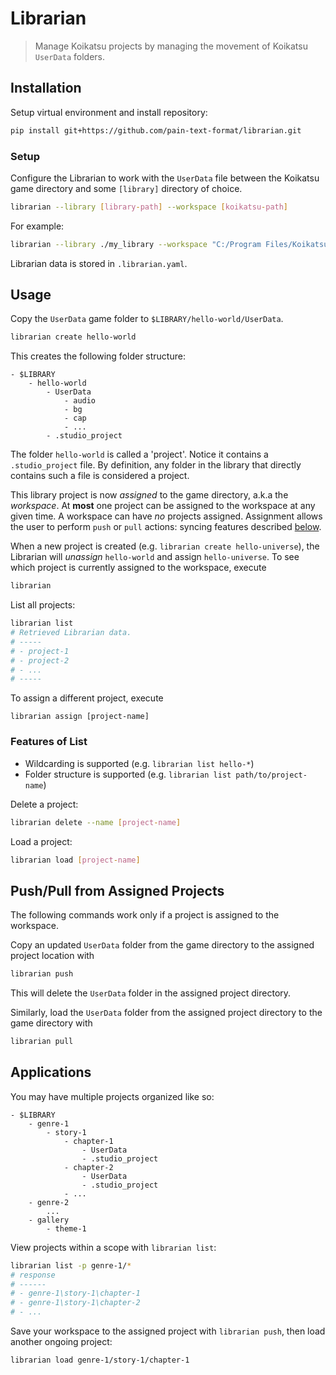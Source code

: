 # Librarian

> Manage Koikatsu projects by managing the movement of Koikatsu `UserData` folders.

## Installation

Setup virtual environment and install repository:
```bash
pip install git+https://github.com/pain-text-format/librarian.git
```

### Setup
Configure the Librarian to work with the `UserData` file between the Koikatsu game directory and some `[library]` directory of choice.

```bash
librarian --library [library-path] --workspace [koikatsu-path]
```
For example:
```bash
librarian --library ./my_library --workspace "C:/Program Files/Koikatsu Party"
```
Librarian data is stored in `.librarian.yaml`.

## Usage
Copy the `UserData` game folder to `$LIBRARY/hello-world/UserData`.
```bash
librarian create hello-world
```
This creates the following folder structure:
```
- $LIBRARY
    - hello-world
        - UserData
            - audio
            - bg
            - cap
            - ...
        - .studio_project
```
The folder `hello-world` is called a 'project'. Notice it contains a `.studio_project` file. By definition, any folder in the library that directly contains such a file is considered a project.

This library project is now *assigned* to the game directory, a.k.a the *workspace*. At **most** one project can be assigned to the workspace at any given time. A workspace can have *no* projects assigned. Assignment allows the user to perform `push` or `pull` actions: syncing features described [below](#pushpull-from-assigned-projects).

When a new project is created (e.g. `librarian create hello-universe`), the Librarian will *unassign* `hello-world` and assign `hello-universe`. To see which project is currently assigned to the workspace, execute
```bash
librarian
```
List all projects:
```bash
librarian list
# Retrieved Librarian data.
# -----
# - project-1
# - project-2
# - ...
# -----
```
To assign a different project, execute
```
librarian assign [project-name]
```

### Features of List
* Wildcarding is supported (e.g. `librarian list hello-*`)
* Folder structure is supported (e.g. `librarian list path/to/project-name`)

Delete a project:
```bash
librarian delete --name [project-name]
```
Load a project:
```bash
librarian load [project-name]
```

## Push/Pull from Assigned Projects
The following commands work only if a project is assigned to the workspace.

Copy an updated `UserData` folder from the game directory to the assigned project location with
```bash
librarian push
```
This will delete the `UserData` folder in the assigned project directory.

Similarly, load the `UserData` folder from the assigned project directory to the game directory with
```bash
librarian pull
```

## Applications
You may have multiple projects organized like so:
```
- $LIBRARY
    - genre-1
        - story-1
            - chapter-1
                - UserData
                - .studio_project
            - chapter-2
                - UserData
                - .studio_project
            - ...
    - genre-2
        ...
    - gallery
        - theme-1
```
View projects within a scope with `librarian list`:
```bash
librarian list -p genre-1/*
# response
# ------
# - genre-1\story-1\chapter-1
# - genre-1\story-1\chapter-2
# - ...
```
Save your workspace to the assigned project with `librarian push`, then load another ongoing project:
```bash
librarian load genre-1/story-1/chapter-1
```